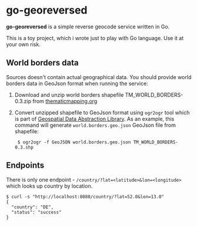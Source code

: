 go-georeversed
===

**go-georeversed** is a simple reverse geocode service written in Go.

This is a toy project, which i wrote just to play with Go language. Use it at your own risk.


World borders data
---

Sources doesn't contain actual geographical data. You should provide world borders data in GeoJson format when running the service:

1. Download and unzip world borders shapefile TM_WORLD_BORDERS-0.3.zip from [thematicmapping.org](http://thematicmapping.org/downloads/world_borders.php)
2. Convert unzipped shapefile to GeoJson format using `ogr2ogr` tool which is part of [Geospatial Data Abstraction Library](http://www.gdal.org/). As an example, this command will generate `world.borders.geo.json` GeoJson file from shapefile: 
	
		$ ogr2ogr -f GeoJSON world.borders.geo.json TM_WORLD_BORDERS-0.3.shp


Endpoints
---

There is only one endpoint - `/country/?lat=<latitude>&lon=<longitude>` which looks up country by location.

	$ curl -s "http://localhost:8080/country/?lat=52.0&lon=13.0"
	{
	  "country": "DE",
	  "status": "success"
	}
